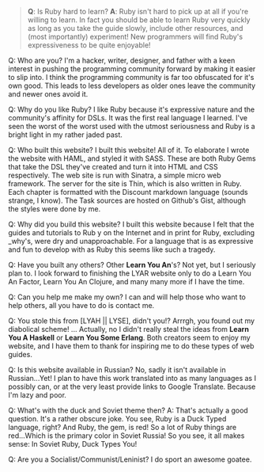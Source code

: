 > **Q**: Is Ruby hard to learn?
**A**: Ruby isn't hard to pick up at all if you're willing to learn. In fact you 
should be able to learn Ruby very quickly as long as you take the guide slowly, 
include other resources, and (most importantly) experiment! New programmers will
find Ruby's expressiveness to be quite enjoyable!

Q: Who are you?
I'm a hacker, writer, designer, and father with a keen interest in pushing the 
programming community forward by making it easier to slip into. I think the 
programming community is far too obfuscated for it's own good. This leads to 
less developers as older ones leave the community and newer ones avoid it.

Q: Why do you like Ruby?
I like Ruby because it's expressive nature and the community's affinity for 
DSLs. It was the first real language I learned. I've seen the worst of the 
worst used with the utmost seriousness and Ruby is a bright light in my rather 
jaded past.


Q: Who built this website?
I built this website! All of it. To elaborate I wrote the website with HAML, and
styled it with SASS. These are both Ruby Gems that take the DSL they've created 
and turn it into HTML and CSS respectively. The web site is run with Sinatra, a 
simple micro web framework. The server for the site is Thin, which is also 
written in Ruby. Each chapter is formatted with the Discount markdown language 
(sounds strange, I know). The Task sources are hosted on Github's Gist, although
the styles were done by me.


Q: Why did you build this website?
I built this website because I felt that the guides and tutorials to Rub y on 
the Internet and in print for Ruby, excluding \_why's, were dry and 
unapproachable. For a language that is as expressive and fun to develop with as 
Ruby this seems like such a tragedy.


Q: Have you built any others?
Other **Learn You An**'s? Not yet, but I seriously plan to. I look forward to 
finishing the LYAR website only to do a Learn You An Factor, Learn You An 
Clojure, and many many more if I have the time.


Q: Can you help me make my own?
I can and will help those who want to help others, all you have to do is contact 
me.


Q: You stole this from [LYAH || LYSE], didn't you!?
Arrrgh, you found out my diabolical scheme! ... Actually, no I didn't really 
steal the ideas from **Learn You A Haskell** or **Learn You Some Erlang**. Both 
creators seem to enjoy my website, and I have them to thank for inspiring me to 
do these types of web guides.


Q: Is this website available in Russian?
No, sadly it isn't available in Russian...Yet! I plan to have this work 
translated into as many languages as I possibly can, or at the very least 
provide links to Google Translate. Because I'm lazy and poor.

Q: What's with the duck and Soviet theme then?
A: That's actually a good question. It's a rather obscure joke. You see, Ruby is 
a Duck Typed language, right? And Ruby, the gem, is red! So a lot of Ruby things
are red...Which is the primary color in Soviet Russia! So you see, it all makes
sense: In Soviet Ruby, Duck Types You!

Q: Are you a Socialist/Communist/Leninist?
I do sport an awesome goatee.
